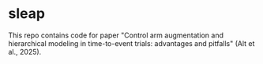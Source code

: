 # sleap

This repo contains code for paper "Control arm augmentation and hierarchical modeling in time-to-event trials: advantages and pitfalls" (Alt et al., 2025).
